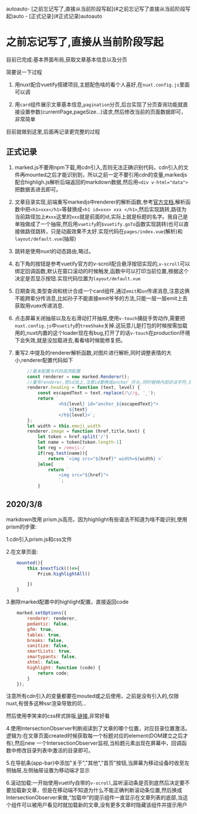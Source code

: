 <!-- TOC -->autoauto- [之前忘记写了,直接从当前阶段写起](#之前忘记写了直接从当前阶段写起)auto    - [正式记录](#正式记录)autoauto<!-- /TOC -->
# 之前忘记写了,直接从当前阶段写起

目前已完成:基本界面布局,获取文章基本信息以及分页  

简要说一下过程  

1. 用nuxt配合vuetify搭建项目,主题配色啥的看个人喜好,在`nuxt.config.js`里面可以调

2. 用`card`组件展示文章基本信息,`pagination`分页,后台实现了分页查询功能就直接设置参数(currentPage,pageSize...)请求,然后修改当前的页面数据即可，非常简单

目前就做到这里,后面再记录更完整的过程

## 正式记录

1. marked.js不要用npm下载,用cdn引入,否则无法正确识别代码，cdn引入的文件再mounted之后才能识别到，所以之前一定不要引用cdn的变量,markedjs配合highligh.js解析后端返回的markdown数据,然后用`<div v-html="data">`把数据丢进去即可。

2. 文章目录实现,前端重写markedjs中renderer的解析函数,参考[官方文档](https://marked.js.org/#/USING_PRO.md#renderer),解析函数中把`<h1>xxx</h1>`等替换成`<h1 id=xxx> xxx </h1>`,然后实现跳转,路径为当前路径加上`#xxx`这里的`xxx`就是前面的id,实际上就是标题的名字。我自己是单独做成了一个抽屉,然后用`vuetify`的`$vuetify.goTo`函数实现跳转(也可以直接做路径跳转，只是动画效果不太好.实现代码在`pages/index.vue`(解析)和`layout/default.vue`(抽屉)

3. 跳转是使用nuxt的动态路由,略过。

4. 右下角的按钮是参考vuetify官方的v-scroll配合悬浮按钮实现的,`v-scroll`可以绑定回调函数,默认在窗口滚动的时候触发,函数中可以打印当前位置,根据这个决定是否显示按钮.实现代码位置为`layout/default.vue`

5. 日期查询,类型查询和统计合成一个card组件,通过`emit`和`on`传递消息,注意这俩不能跨辈分传消息,比如孙子不能直接emit爷爷的方法,只能一层一层emit上去获取用vuex传递消息.

6. 点击屏幕关闭抽屉以及左右滑动打开抽屉,使用`v-touch`捕捉手势动作,需要把`nuxt.config.js`中`vuetify`的`treeShake`关掉.这玩意儿是打包的时候按需加载用的,nuxt内置的这个loader现在有bug,打开了的话`v-touch`在production环境下会失效,就是没加载进去,看看啥时候能修复把。

7. 重写2.中提及的renderer解析函数,对图片进行解析,同时调整表情的大小,renderer配置代码如下

``` js
        //基本配置与代码高亮配置
        const renderer = new marked.Renderer();
        //重写renderer,把id加上,注意id要换成anchor_开头,同时替换内部非法字符,防止因为非法字符引起的vuetify调用selector报错
        renderer.heading = function (text, level) {
            const escapedText = text.replace(/\//g, '_');
            return `
                    <h${level} id="anchor_${escapedText}">
                        ${text}
                    </h${level}>`;
        };
        let width = this.emoji_width
        renderer.image = function (href,title,text) {
            let token = href.split('/')
            let name = token[token.length-1]
            let reg = /emoji-/
            if(reg.test(name)){
                return `<img src="${href}" width=${width} >`
            }else{
                return `
                    <img src="${href}">
                    `;
            }
```

## 2020/3/8

markdown改用 prism.js高亮，因为highlight有些语法不知道为啥不能识别,使用prism的步骤:  

1.cdn引入prism.js和css文件

2.在文章页面:  

``` js
    mounted(){
        this.$nextTick(()=>{
            Prism.highlightAll()

        })
    }
```  

3.删除marked配置中的highlight配置，直接返回code  

``` js
    marked.setOptions({
        renderer: renderer,
        pedantic: false,
        gfm: true,
        tables: true,
        breaks: false,
        sanitize: false,
        smartLists: true,
        smartypants: false,
        xhtml: false,
        highlight: function (code) {
            return code;
        }
    });
```

注意所有cdn引入的变量都要在mouted或之后使用，之前是没有引入的,仅限nuxt,有很多这种ssr渲染导致的坑...  

然后使用李笑来的css样式排版,[链接](https://www.jianshu.com/p/32b7d963febf),非常好看  

4.使用IntersectionObserver判断阅读到了文章的哪个位置，对应目录位置激活。逻辑为:在文章页面created时候获取每一个标题对应的element(DOM建立之后才有),然后new 一个IntersectionObserver监视,当标题元素出现在屏幕中，回调函数中修改目录列表中激活的目录即可。

5.在导航条(app-bar)中添加"关于","其他","首页"按钮,当屏幕为移动设备时收至左侧抽屉,左侧抽屉设置为移动端才显示  

6.滚动加载:一开始使用vuetify自带的`v-scroll`,监听滚动条是否到底然后决定要不要加载新文章，但是在移动端不知道为什么不能正确判断滚动条位置,然后换成IntersectionObserver来做,“加载中”的提示组件一直显示在文章列表的底部,当这个组件可以被用户看见时就加载新的文章,没有更多文章时隐藏该组件并提示用户
